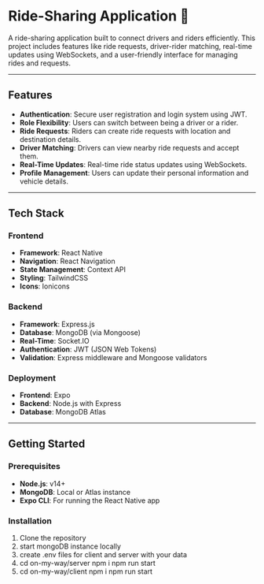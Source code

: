 # Ride-Sharing Application 🚗

A ride-sharing application built to connect drivers and riders efficiently. This project includes features like ride requests, driver-rider matching, real-time updates using WebSockets, and a user-friendly interface for managing rides and requests.

---

## Features

- **Authentication**: Secure user registration and login system using JWT.
- **Role Flexibility**: Users can switch between being a driver or a rider.
- **Ride Requests**: Riders can create ride requests with location and destination details.
- **Driver Matching**: Drivers can view nearby ride requests and accept them.
- **Real-Time Updates**: Real-time ride status updates using WebSockets.
- **Profile Management**: Users can update their personal information and vehicle details.

---

## Tech Stack

### Frontend
- **Framework**: React Native
- **Navigation**: React Navigation
- **State Management**: Context API
- **Styling**: TailwindCSS
- **Icons**: Ionicons

### Backend
- **Framework**: Express.js
- **Database**: MongoDB (via Mongoose)
- **Real-Time**: Socket.IO
- **Authentication**: JWT (JSON Web Tokens)
- **Validation**: Express middleware and Mongoose validators

### Deployment
- **Frontend**: Expo
- **Backend**: Node.js with Express
- **Database**: MongoDB Atlas

---

## Getting Started

### Prerequisites
- **Node.js**: v14+
- **MongoDB**: Local or Atlas instance
- **Expo CLI**: For running the React Native app

### Installation
1. Clone the repository
2. start mongoDB instance locally
3. create .env files for client and server with your data
4. cd on-my-way/server
   npm i
   npm run start
5. cd on-my-way/client
   npm i
   npm run start
